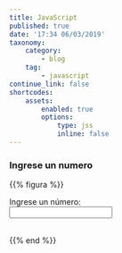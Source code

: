 ```yaml
---
title: JavaScript
published: true
date: '17:34 06/03/2019'
taxonomy:
    category:
        - blog
    tag:
        - javascript
continue_link: false
shortcodes:
    assets:
        enabled: true
        options:
            type: jss
            inline: false
---
```


### Ingrese un numero
{{% figura %}}
 <p><label for="valor">Ingrese un número:</label><br><input type="text" id="valor" onkeyup="myFunction()"/><br><br><code id="figura" class="fig"></code></p>
{{% end %}}

